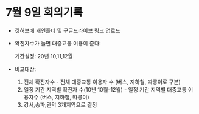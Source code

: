 # 7월 9일 회의기록



- 깃허브에 개인폴더 및 구글드라이브 링크 업로드

- 확진자수가 늘면 대중교통 이용이 준다:

  기간설정: 20년 10,11,12월

- 비교대상:

  1. 전체 확진자수 - 전체 대중교통 이용자 수 (버스, 지하철, 따릉이로 구분)
  2. 일정 기간 지역별 확진자 수(10년 10월-12월) - 일정 기간 지역별 대중교통 이용자수 (버스, 지하철, 따릉이)
  3. 강서,송파,관악 3개지역으로 결정



